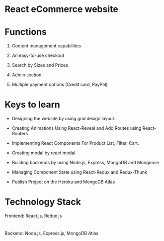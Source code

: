 # React eCommerce website

# Functions

1. Content management capabilities

2. An easy-to-use checkout

3. Search by Sizes and Prices

4. Admin section

5. Multiple payment options (Credit card, PayPal)

# Keys to learn

- Designing the website by using grid design layout.

- Creating Animations Using React-Reveal and Add Routes using React-Routers

- Implementing React Components For Product List, Filter, Cart.

- Creating modal by react modal.

- Building backends by using Node.js, Express, MongoDB and Mongoose

- Managing Component State using React-Redux and Redux-Thunk

- Publish Project on the Heroku and MongoDB Atlas

# Technology Stack

Frontend: React.js, Redux.js

#

Backend: Node.js, Express.js, MongoDB Atlas
